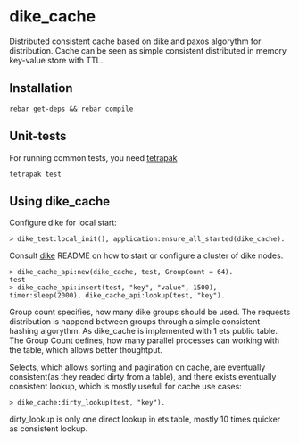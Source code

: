 
# dike_cache

Distributed consistent cache based on dike and paxos algorythm for distribution. Cache can be seen as simple consistent distributed in memory key-value store with TTL.

## Installation

    rebar get-deps && rebar compile

## Unit-tests

For running common tests, you need [tetrapak](https://github.com/travelping/tetrapak)

    tetrapak test

## Using dike_cache

Configure dike for local start:

    > dike_test:local_init(), application:ensure_all_started(dike_cache).

Consult [dike](https://github.com/travelping/dike) README on how to start or configure a cluster of dike nodes.

    > dike_cache_api:new(dike_cache, test, GroupCount = 64).
    test
    > dike_cache_api:insert(test, "key", "value", 1500), timer:sleep(2000), dike_cache_api:lookup(test, "key").

Group count specifies, how many dike groups should be used. The requests distribution is happend between groups through a simple consistent hashing algorythm. As dike_cache is implemented with 1 ets public table. The Group Count defines, how many parallel processes can working with the table, which allows better thoughtput.

Selects, which allows sorting and pagination on cache, are eventually consistent(as they readed dirty from a table), and there exists eventually consistent lookup, which is mostly usefull for cache use cases:

    > dike_cache:dirty_lookup(test, "key").

dirty_lookup is only one direct lookup in ets table, mostly 10 times quicker as consistent lookup.
